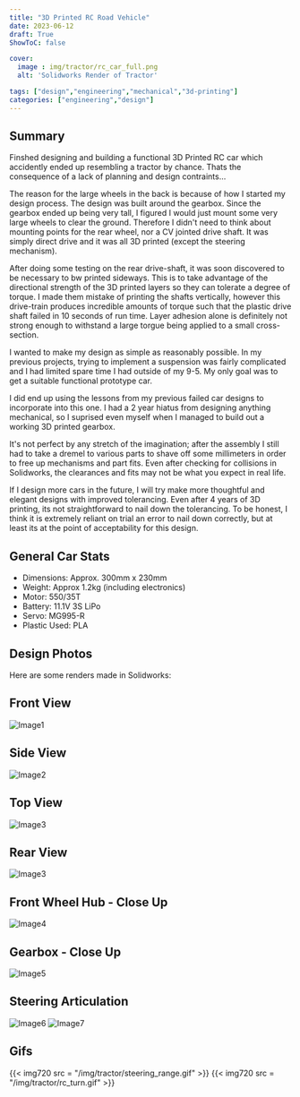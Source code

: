 ```yaml
---
title: "3D Printed RC Road Vehicle"
date: 2023-06-12
draft: True
ShowToC: false

cover:
  image : img/tractor/rc_car_full.png
  alt: 'Solidworks Render of Tractor'

tags: ["design","engineering","mechanical","3d-printing"]
categories: ["engineering","design"]
---
```


## Summary

Finshed designing and building a functional 3D Printed RC car which accidently ended up resembling a tractor by chance. Thats the consequence of a lack of planning and design contraints...

The reason for the large wheels in the back is because of how I started my design process. The design was built around the gearbox. Since the gearbox ended up being very tall, I figured I would just mount some very large wheels to clear the ground. Therefore I didn't need to think about mounting points for the rear wheel, nor a CV jointed drive shaft. It was simply direct drive and it was all 3D printed (except the steering mechanism).

After doing some testing on the rear drive-shaft, it was soon discovered to be necessary to bw printed sideways. This is to take advantage of the directional strength of the 3D printed layers so they can tolerate a degree of torque. I made them mistake of printing the shafts vertically, however this drive-train produces incredible amounts of torque such that the plastic drive shaft failed in 10 seconds of run time. Layer adhesion alone is definitely not strong enough to withstand a large torgue being applied to a small cross-section.

I wanted to make my design as simple as reasonably possible. In my previous projects, trying to implement a suspension was fairly complicated and I had limited spare time I had outside of my 9-5. My only goal was to get a suitable functional prototype car.

I did end up using the lessons from my previous failed car designs to incorporate into this one. I had a 2 year hiatus from designing anything mechanical, so I suprised even myself when I managed to build out a working 3D printed gearbox.

It's not perfect by any stretch of the imagination; after the assembly I still had to take a dremel to various parts to shave off some millimeters in order to free up mechanisms and part fits. Even after checking for collisions in Solidworks, the clearances and fits may not be what you expect in real life.

If I design more cars in the future, I will try make more thoughtful and elegant designs with improved tolerancing. Even after 4 years of 3D printing, its not straightforward to nail down the tolerancing. To be honest, I think it is extremely reliant on trial an error to nail down correctly, but at least its at the point of acceptability for this design.


## General Car Stats

- Dimensions: Approx. 300mm x 230mm
- Weight: Approx 1.2kg (including electronics)
- Motor: 550/35T
- Battery: 11.1V 3S LiPo
- Servo: MG995-R
- Plastic Used: PLA

## Design Photos

Here are some renders made in Solidworks:

## Front View
![Image1](/img/tractor/rc_car_front.png)
## Side View
![Image2](/img/tractor/rc_car_side.png)
## Top View
![Image3](/img/tractor/rc_car_top.png)
## Rear View
![Image3](/img/tractor/rc_car_rear_top.png)
## Front Wheel Hub - Close Up
![Image4](/img/tractor/rc_tractor_front_wheel.png)
## Gearbox - Close Up
![Image5](/img/tractor/rc_tractor_gears.png)
## Steering Articulation
![Image6](/img/tractor/rc_tractor_steeringL.png)
![Image7](/img/tractor/rc_tractor_steeringR.png)


## Gifs

{{< img720 src = "/img/tractor/steering_range.gif" >}}
{{< img720 src = "/img/tractor/rc_turn.gif" >}}
